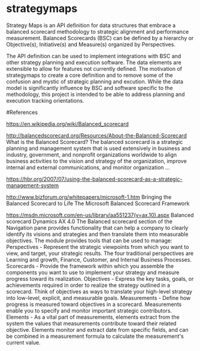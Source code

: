 # strategymaps
Strategy Maps is an API definition for data structures that embrace a balanced scorecard methodology to strategic alignment and performance measurement. Balanced Scorecards (BSC) can be  defined by a hierarchy or Objective(s), Initiative(s) and Measure(s) organized by Perspectives.

The API definition can be used to implement integrations with BSC and other strategy planning and execution software. The data elements are extensible to allow for features not currently defined. The motivation of strategymaps to create a core definition and to remove some of the confusion and mystic of strategic planning and excution. While the data model is significantly influence by BSC and software specific to the methodology, this project is intended to be able to address planning and execution tracking orientations.




#References

https://en.wikipedia.org/wiki/Balanced_scorecard


http://balancedscorecard.org/Resources/About-the-Balanced-Scorecard
What is the Balanced Scorecard?
The balanced scorecard is a strategic planning and management system that is used extensively in business and industry, government, and nonprofit organizations worldwide to align business activities to the vision and strategy of the organization, improve internal and external communications, and monitor organization ...

https://hbr.org/2007/07/using-the-balanced-scorecard-as-a-strategic-management-system

http://www.bizforum.org/whitepapers/microsoft-1.htm
Bringing the Balanced Scorecard to Life
The Microsoft Balanced Scorecard Framework

https://msdn.microsoft.com/en-us/library/aa551237(v=ax.10).aspx
Balanced scorecard Dynamics AX 4.0
The Balanced scorecard section of the Navigation pane provides functionality that can help a company to clearly identify its visions and strategies and then translate them into measurable objectives. The module provides tools that can be used to manage:
Perspectives - Represent the strategic viewpoints from which you want to view, and target, your strategic results. The four traditional perspectives are Learning and growth, Finance, Customer, and Internal Business Processes.
Scorecards - Provide the framework within which you assemble the components you want to use to implement your strategy and measure progress toward its realization.
Objectives - Express the key tasks, goals, or achievements required in order to realize the strategy outlined in a scorecard. Think of objectives as ways to translate your high-level strategy into low-level, explicit, and measurable goals.
Measurements - Define how progress is measured toward objectives in a scorecard. Measurements enable you to specify and monitor important strategic contributors.
Elements - As a vital part of measurements, elements extract from the system the values that measurements contribute toward their related objective. Elements monitor and extract date from specific fields, and can be combined in a measurement formula to calculate the measurement's current value.



